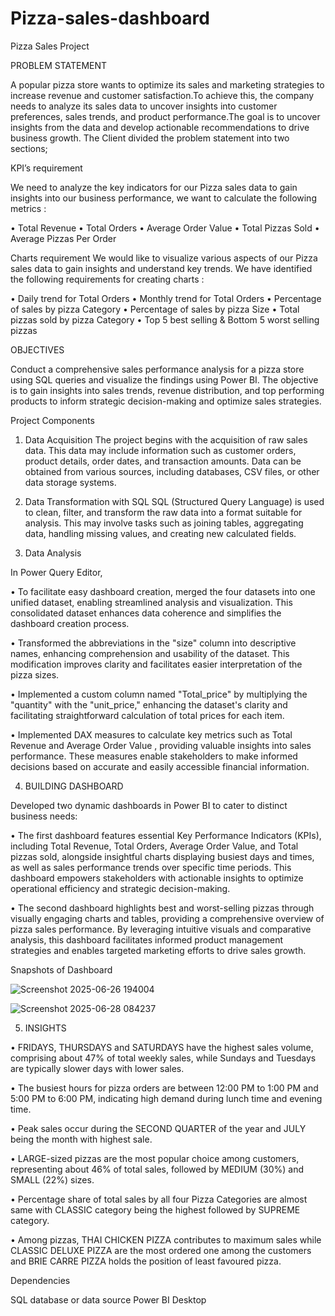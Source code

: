 # Pizza-sales-dashboard
Pizza Sales Project

PROBLEM STATEMENT

A popular pizza store wants to optimize its sales and marketing strategies to increase revenue and customer satisfaction.To achieve this, the company needs to analyze its sales data to uncover insights into customer preferences, sales trends, and product performance.The goal is to uncover insights from the data and develop actionable recommendations to drive business growth. The Client divided the problem statement into two sections;

KPI’s requirement

We need to analyze the key indicators for our Pizza sales data to gain insights into our business performance, we want to calculate the following metrics :

•	Total Revenue
•	Total Orders
•	Average Order Value
•	Total Pizzas Sold
•	Average Pizzas Per Order

Charts requirement We would like to visualize various aspects of our Pizza sales data to gain insights and understand key trends. We have identified the following requirements for creating charts :

•	Daily trend for Total Orders
•	Monthly trend for Total Orders
•	Percentage of sales by pizza Category
•	Percentage of sales by pizza Size
•	Total pizzas sold by pizza Category
•	Top 5 best selling & Bottom 5 worst selling pizzas

OBJECTIVES

Conduct a comprehensive sales performance analysis for a pizza store using SQL queries and visualize the findings using Power BI. The objective is to gain insights into sales trends, revenue distribution, and top performing products to inform strategic decision-making and optimize sales strategies.

Project Components
1. Data Acquisition
The project begins with the acquisition of raw sales data. This data may include information such as customer orders, product details, order dates, and transaction amounts. Data can be obtained from various sources, including databases, CSV files, or other data storage systems.

2. Data Transformation with SQL
SQL (Structured Query Language) is used to clean, filter, and transform the raw data into a format suitable for analysis. This may involve tasks such as joining tables, aggregating data, handling missing values, and creating new calculated fields.

3. Data Analysis
   
In Power Query Editor,

• To facilitate easy dashboard creation, merged the four datasets into one unified dataset, enabling streamlined analysis and visualization. This consolidated dataset enhances data coherence and simplifies the dashboard creation process.

• Transformed the abbreviations in the "size" column into descriptive names, enhancing comprehension and usability of the dataset. This modification improves clarity and facilitates easier interpretation of the pizza sizes.

• Implemented a custom column named "Total_price" by multiplying the "quantity" with the "unit_price," enhancing the dataset's clarity and facilitating straightforward calculation of total prices for each item.

• Implemented DAX measures to calculate key metrics such as Total Revenue and Average Order Value , providing valuable insights into sales performance. These measures enable stakeholders to make informed decisions based on accurate and easily accessible financial information.

4. BUILDING DASHBOARD

Developed two dynamic dashboards in Power BI to cater to distinct business needs:

• The first dashboard features essential Key Performance Indicators (KPIs), including Total Revenue, Total Orders, Average Order Value, and Total pizzas sold, alongside insightful charts displaying busiest days and times, as well as sales performance trends over specific time periods. This dashboard empowers stakeholders with actionable insights to optimize operational efficiency and strategic decision-making.

• The second dashboard highlights best and worst-selling pizzas through visually engaging charts and tables, providing a comprehensive overview of pizza sales performance. By leveraging intuitive visuals and comparative analysis, this dashboard facilitates informed product management strategies and enables targeted marketing efforts to drive sales growth.

Snapshots of Dashboard

![Screenshot 2025-06-26 194004](https://github.com/user-attachments/assets/59989d87-0ad9-41f3-a8c7-36c093fa7550)

![Screenshot 2025-06-28 084237](https://github.com/user-attachments/assets/259e016b-63cc-4aba-9efe-020822deda97)

5. INSIGHTS
   
• FRIDAYS, THURSDAYS and SATURDAYS have the highest sales volume, comprising about 47% of total weekly sales, while Sundays and Tuesdays are typically slower days with lower sales.

• The busiest hours for pizza orders are between 12:00 PM to 1:00 PM and 5:00 PM to 6:00 PM, indicating high demand during lunch time and evening time.

• Peak sales occur during the SECOND QUARTER of the year and JULY being the month with highest sale.

• LARGE-sized pizzas are the most popular choice among customers, representing about 46% of total sales, followed by MEDIUM (30%) and SMALL (22%) sizes.

• Percentage share of total sales by all four Pizza Categories are almost same with CLASSIC category being the highest followed by SUPREME category.

• Among pizzas, THAI CHICKEN PIZZA contributes to maximum sales while CLASSIC DELUXE PIZZA are the most ordered one among the customers and BRIE CARRE PIZZA holds the position of least favoured pizza.

Dependencies 

SQL database or data source
Power BI Desktop
